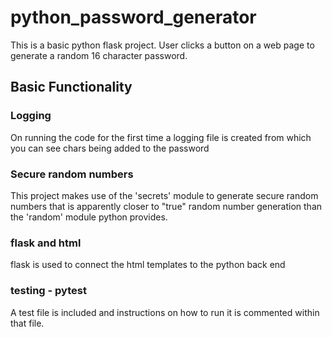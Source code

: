 # python_password_generator
This is a basic python flask project. User clicks a button on a web page to generate a random 16 character password.

## Basic Functionality
### Logging
On running the code for the first time a logging file is created from which you can see chars being added to the password

### Secure random numbers
This project makes use of the 'secrets' module to generate secure random numbers that is apparently closer to "true" random number generation than the 'random' module python provides.

### flask and html
flask is used to connect the html templates to the python back end

### testing - pytest
A test file is included and instructions on how to run it is commented within that file.
